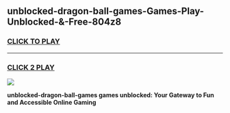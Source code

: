
## unblocked-dragon-ball-games-Games-Play-Unblocked-&-Free-804z8
<h3>
<a href="https://premium76.site?title=unblocked-dragon-ball-games&ref=24A">CLICK TO PLAY</a></h3>
<hr>

<h3>
<a href="https://premium76.site?title=unblocked-dragon-ball-games&ref=24A">CLICK 2 PLAY</a>
  
</h3>

<a href="https://premium76.site?title=unblocked-dragon-ball-games&ref=24A"><img src="https://clearcache.store/games.png"></a>


**unblocked-dragon-ball-games games unblocked: Your Gateway to Fun and Accessible Online Gaming**
